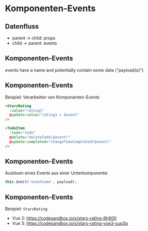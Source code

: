 # Komponenten-Events

## Datenfluss

- parent → child: props
- child → parent: events

## Komponenten-Events

events have a name and potentially contain some data ("payload(s)")

## Komponenten-Events

Beispiel: Verarbeiten von Komponenten-Events

```html
<StarsRating
  :value="rating1"
  @update:value="rating1 = $event"
/>
```

```html
<TodoItem
  :todo="todo"
  @delete="deleteTodo($event)"
  @update:completed="changeTodoCompleted($event)"
/>
```

## Komponenten-Events

Auslösen eines Events aus einer Unterkomponente:

```js
this.$emit('eventname', payload);
```

## Komponenten-Events

Beispiel: `StarsRating`:

- Vue 2: https://codesandbox.io/s/stars-rating-8h600
- Vue 3: https://codesandbox.io/s/stars-rating-vue3-sup3p
